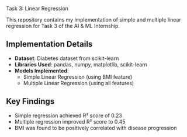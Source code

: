  Task 3: Linear Regression

This repository contains my implementation of simple and multiple linear regression for Task 3 of the AI & ML Internship.

## Implementation Details
- **Dataset**: Diabetes dataset from scikit-learn
- **Libraries Used**: pandas, numpy, matplotlib, scikit-learn
- **Models Implemented**:
  - Simple Linear Regression (using BMI feature)
  - Multiple Linear Regression (using all features)

## Key Findings
- Simple regression achieved R² score of 0.23
- Multiple regression improved R² score to 0.45
- BMI was found to be positively correlated with disease progression

